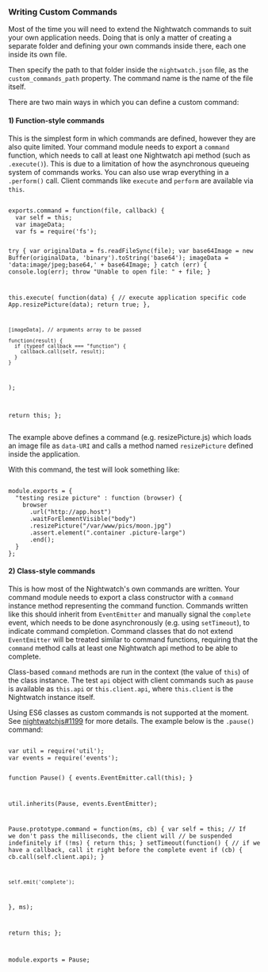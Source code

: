 ### Writing Custom Commands

Most of the time you will need to extend the Nightwatch commands to suit your own application needs. Doing that is only a matter of creating a separate folder and defining your own commands inside there, each one inside its own file.

Then specify the path to that folder inside the `nightwatch.json` file, as the `custom_commands_path` property. The command name is the name of the file itself.

There are two main ways in which you can define a custom command:

#### 1) Function-style commands
This is the simplest form in which commands are defined, however they are also quite limited. Your command module needs to export a `command` function, which needs to call at least one Nightwatch api method (such as `.execute()`). This is due to a limitation of how the asynchronous queueing system of commands works. You can also use wrap everything in a `.perform()` call. Client commands like `execute` and `perform` are available via `this`.

<div class="sample-test" style="width: 600px">
<pre class="language-javascript" data-language="javascript"><code class="language-javascript">
exports.command = function(file, callback) {
  var self = this;
  var imageData;
  var fs = require('fs');

  try {
    var originalData = fs.readFileSync(file);
    var base64Image = new Buffer(originalData, 'binary').toString('base64');
    imageData = 'data:image/jpeg;base64,' + base64Image;
  } catch (err) {
    console.log(err);
    throw "Unable to open file: " + file;
  }

  this.execute(
    function(data) { // execute application specific code
      App.resizePicture(data);
      return true;
    },

    [imageData], // arguments array to be passed

    function(result) {
      if (typeof callback === "function") {
        callback.call(self, result);
      }
    }
  );

  return this;
};
</code>
</pre>
</div>

The example above defines a command (e.g. resizePicture.js) which loads an image file as `data-URI` and calls a method named `resizePicture` defined inside the application.

With this command, the test will look something like:

<div class="sample-test" style="width: 600px">
<pre data-language="javascript"><code class="language-javascript">
module.exports = {
  "testing resize picture" : function (browser) {
    browser
      .url("http://app.host")
      .waitForElementVisible("body")
      .resizePicture("/var/www/pics/moon.jpg")
      .assert.element(".container .picture-large")
      .end();
  }
};</code></pre>
</div>

#### 2) Class-style commands
This is how most of the Nightwatch's own commands are written. Your command module needs to export a class constructor with a `command` instance method representing the command function. Commands written like this should inherit from `EventEmitter` and manually signal the `complete` event, which needs to be done asynchronously (e.g. using `setTimeout`), to indicate command completion. Command classes that do not extend `EventEmitter` will be treated similar to command functions, requiring that the `command` method calls at least one Nightwatch api method to be able to complete.

Class-based `command` methods are run in the context (the value of `this`) of the class instance. The test `api` object with client commands such as `pause` is available as `this.api` or `this.client.api`, where `this.client` is the Nightwatch instance itself.

Using ES6 classes as custom commands is not supported at the moment. See [nightwatchjs#1199](https://github.com/nightwatchjs/nightwatch/issues/1199) for more details. The example below is the `.pause()` command:

<div class="sample-test" style="width: 600px">
<pre data-language="javascript"><code class="language-javascript">
var util = require('util');
var events = require('events');

function Pause() {
  events.EventEmitter.call(this);
}

util.inherits(Pause, events.EventEmitter);

Pause.prototype.command = function(ms, cb) {
  var self = this;
  // If we don't pass the milliseconds, the client will
  // be suspended indefinitely
  if (!ms) {
    return this;
  }
  setTimeout(function() {
    // if we have a callback, call it right before the complete event
    if (cb) {
      cb.call(self.client.api);
    }

    self.emit('complete');
  }, ms);

  return this;
};

module.exports = Pause;</code></pre>
</div>

